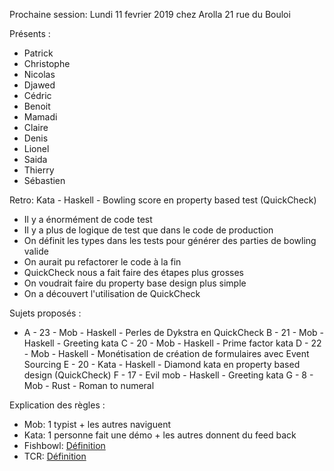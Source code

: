 Prochaine session: Lundi 11 fevrier 2019 chez Arolla 21 rue du Bouloi

Présents :
- Patrick
- Christophe
- Nicolas
- Djawed
- Cédric
- Benoit
- Mamadi
- Claire
- Denis
- Lionel
- Saida
- Thierry
- Sébastien

Retro:  Kata - Haskell - Bowling score en property based test (QuickCheck)
- Il y a énormément de code test
- Il y a plus de logique de test que dans le code de production
- On définit les types dans les tests pour générer des parties de bowling valide
- On aurait pu refactorer le code à la fin
- QuickCheck nous a fait faire des étapes plus grosses 
- On voudrait faire du property base design plus simple
- On a découvert l'utilisation de QuickCheck

Sujets proposés :
* A - 23 - Mob - Haskell - Perles de Dykstra en QuickCheck
B - 21 - Mob - Haskell - Greeting kata 
C - 20 - Mob - Haskell - Prime factor kata
D - 22 - Mob - Haskell - Monétisation de création de formulaires avec Event Sourcing
E - 20 - Kata - Haskell - Diamond kata en property based design (QuickCheck)
F - 17 - Evil mob - Haskell - Greeting kata
G - 8 - Mob - Rust - Roman to numeral

 

Explication des règles :
* Mob: 1 typist + les autres naviguent
* Kata: 1 personne fait une démo + les autres donnent du feed back
* Fishbowl: [Définition](https://en.wikipedia.org/wiki/Fishbowl_(conversation))
* TCR: [Définition](https://medium.com/@kentbeck_7670/test-commit-revert-870bbd756864)

  
